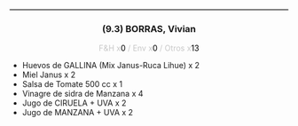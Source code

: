 <hr style='border:1px solid rgb(200,200,200)'>
<div style='page-break-inside: avoid'>

<div style='text-align:center'>

<h3> (9.3) BORRAS, <span class='grey'>Vivian</span></h3>

<p  style='color:rgb(200,200,200)'>F&H x<span  style='color:black'>0</span> / Env x<span  style='color:black'>0</span> / Otros x<span  style='color:black'>13</span></p>
</div>

<ul>
<li class='li-horizontal'> Huevos de GALLINA (Mix Janus-Ruca Lihue) x 2</li>
<li class='li-horizontal'> Miel Janus x 2</li>
<li class='li-horizontal'> Salsa de Tomate 500 cc x 1</li>
<li class='li-horizontal'> Vinagre de sidra de Manzana x 4</li>
<li class='li-horizontal'> Jugo de CIRUELA + UVA x 2</li>
<li class='li-horizontal'> Jugo de MANZANA + UVA x 2</li>
</ul>
</div>

